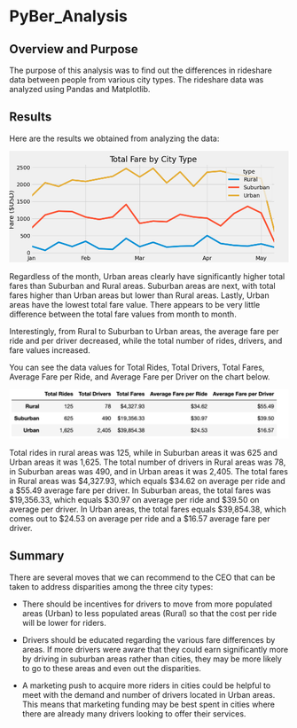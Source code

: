 # PyBer_Analysis

## Overview and Purpose

The purpose of this analysis was to find out the differences in rideshare data between people from various city types. The rideshare data was analyzed using Pandas and Matplotlib. 

## Results 

Here are the results we obtained from analyzing the data:

![PyBer_fare_chart](https://github.com/tylerfallon/PyBer_Analysis/blob/main/Resources/PyBer_fare_chart.png?raw=true)

Regardless of the month, Urban areas clearly have significantly higher total fares than Suburban and Rural areas. Suburban areas are next, with total fares higher than Urban areas but lower than Rural areas. Lastly, Urban areas have the lowest total fare value. There appears to be very little difference between the total fare values from month to month. 

Interestingly, from Rural to Suburban to Urban areas, the average fare per ride and per driver decreased, while the total number of rides, drivers, and fare values increased. 

You can see the data values for Total Rides, Total Drivers, Total Fares, Average Fare per Ride, and Average Fare per Driver on the chart below. 

![Rides_df](https://github.com/tylerfallon/PyBer_Analysis/blob/main/Resources/rides_df.png?raw=true)

Total rides in rural areas was 125, while in Suburban areas it was 625 and Urban areas it was 1,625. The total number of drivers in Rural areas was 78, in Suburban areas was 490, and in Urban areas it was 2,405. The total fares in Rural areas was $4,327.93, which equals $34.62 on average per ride and a $55.49 average fare per driver. In Suburban areas, the total fares was $19,356.33, which equals $30.97 on average per ride and $39.50 on average per driver. In Urban areas, the total fares equals $39,854.38, which comes out to $24.53 on average per ride and a $16.57 average fare per driver.


## Summary

There are several moves that we can recommend to the CEO that can be taken to address disparities among the three city types: 

* There should be incentives for drivers to move from more populated areas (Urban) to less populated areas (Rural) so that the cost per ride will be lower for riders. 

* Drivers should be educated regarding the various fare differences by areas. If more drivers were aware that they could earn significantly more by driving in suburban areas rather than cities, they may be more likely to go to these areas and even out the disparities. 

* A marketing push to acquire more riders in cities could be helpful to meet with the demand and number of drivers located in Urban areas. This means that marketing funding may be best spent in cities where there are already many drivers looking to offer their services. 
